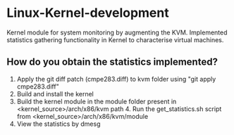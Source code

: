 # Linux-Kernel-development
Kernel module for system monitoring by augmenting the KVM. Implemented statistics gathering functionality in Kernel to characterise virtual machines.

## How do you obtain the statistics implemented?
1. Apply the git diff patch (cmpe283.diff) to kvm folder using "git apply cmpe283.diff"
2. Build and install the kernel
3. Build the kernel module in the module folder present in <kernel_source>/arch/x86/kvm path 4. Run the get_statistics.sh script from <kernel_source>/arch/x86/kvm/module
5. View the statistics by dmesg
